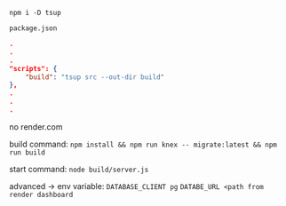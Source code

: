 `npm i -D tsup`

`package.json`
```JSON
.
.
.
"scripts": {
	"build": "tsup src --out-dir build"
},
.
.
.
```
no render.com

build command:
`npm install && npm run knex -- migrate:latest && npm run build`

start command:
`node build/server.js`

advanced -> env variable:
`DATABASE_CLIENT pg`
`DATABE_URL <path from render dashboard`
